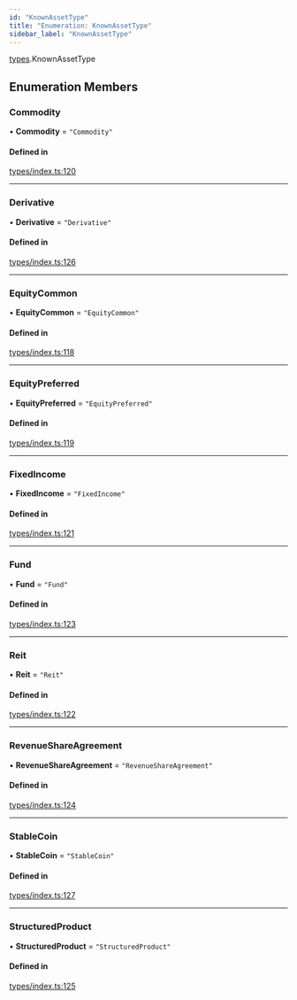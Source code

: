 ```yaml
---
id: "KnownAssetType"
title: "Enumeration: KnownAssetType"
sidebar_label: "KnownAssetType"
---
```


[types](../../../modules/Types/Types.md).KnownAssetType

## Enumeration Members

### Commodity

• **Commodity** = ``"Commodity"``

#### Defined in

[types/index.ts:120](https://github.com/PolymeshAssociation/polymesh-sdk/blob/07a4c5b0/src/types/index.ts#L120)

___

### Derivative

• **Derivative** = ``"Derivative"``

#### Defined in

[types/index.ts:126](https://github.com/PolymeshAssociation/polymesh-sdk/blob/07a4c5b0/src/types/index.ts#L126)

___

### EquityCommon

• **EquityCommon** = ``"EquityCommon"``

#### Defined in

[types/index.ts:118](https://github.com/PolymeshAssociation/polymesh-sdk/blob/07a4c5b0/src/types/index.ts#L118)

___

### EquityPreferred

• **EquityPreferred** = ``"EquityPreferred"``

#### Defined in

[types/index.ts:119](https://github.com/PolymeshAssociation/polymesh-sdk/blob/07a4c5b0/src/types/index.ts#L119)

___

### FixedIncome

• **FixedIncome** = ``"FixedIncome"``

#### Defined in

[types/index.ts:121](https://github.com/PolymeshAssociation/polymesh-sdk/blob/07a4c5b0/src/types/index.ts#L121)

___

### Fund

• **Fund** = ``"Fund"``

#### Defined in

[types/index.ts:123](https://github.com/PolymeshAssociation/polymesh-sdk/blob/07a4c5b0/src/types/index.ts#L123)

___

### Reit

• **Reit** = ``"Reit"``

#### Defined in

[types/index.ts:122](https://github.com/PolymeshAssociation/polymesh-sdk/blob/07a4c5b0/src/types/index.ts#L122)

___

### RevenueShareAgreement

• **RevenueShareAgreement** = ``"RevenueShareAgreement"``

#### Defined in

[types/index.ts:124](https://github.com/PolymeshAssociation/polymesh-sdk/blob/07a4c5b0/src/types/index.ts#L124)

___

### StableCoin

• **StableCoin** = ``"StableCoin"``

#### Defined in

[types/index.ts:127](https://github.com/PolymeshAssociation/polymesh-sdk/blob/07a4c5b0/src/types/index.ts#L127)

___

### StructuredProduct

• **StructuredProduct** = ``"StructuredProduct"``

#### Defined in

[types/index.ts:125](https://github.com/PolymeshAssociation/polymesh-sdk/blob/07a4c5b0/src/types/index.ts#L125)
